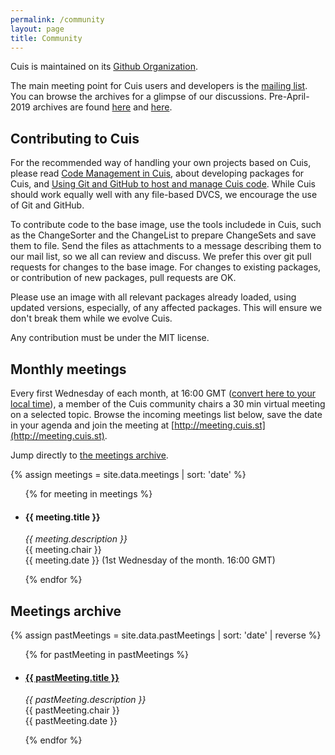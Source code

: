 ```yaml
---
permalink: /community
layout: page
title: Community
---
```


Cuis is maintained on its [Github Organization](https://github.com/Cuis-Smalltalk/Cuis-Smalltalk-Dev). 

The main meeting point for Cuis users and developers is the [mailing list](https://lists.cuis.st/mailman/listinfo/cuis-dev). You can browse the archives for a glimpse of our discussions. Pre-April-2019 archives are found [here](http://cuis-smalltalk.org/pipermail/cuis-dev_cuis-smalltalk.org/) and [here](http://jvuletich.org/mailman/listinfo/cuis_jvuletich.org).

## Contributing to Cuis

For the recommended way of handling your own projects based on Cuis, please read [Code Management in Cuis](https://github.com/Cuis-Smalltalk/Cuis-Smalltalk-Dev/blob/master/Documentation/CodeManagementInCuis.md), about developing packages for Cuis, and [Using Git and GitHub to host and manage Cuis code](https://github.com/Cuis-Smalltalk/Cuis-Smalltalk-Dev/blob/master/Documentation/CuisAndGitHub.md). While Cuis should work equally well with any file-based DVCS, we encourage the use of Git and GitHub.

To contribute code to the base image, use the tools includede in Cuis, such as the ChangeSorter and the ChangeList to prepare ChangeSets and save them to file. Send the files as attachments to a message describing them to our mail list, so we all can review and discuss. We prefer this over git pull requests for changes to the base image. For changes to existing packages, or contribution of new packages, pull requests are OK.

Please use an image with all relevant packages already loaded, using updated versions, especially, of any affected packages. This will ensure we don't break them while we evolve Cuis.

Any contribution must be under the MIT license.


## Monthly meetings

Every first Wednesday of each month, at 16:00 GMT ([convert here to
your local
time](https://www.timeanddate.com/worldclock/converter.html?iso=20220205T160000&p1=tz_gmt)), a
member of the Cuis community chairs a 30 min virtual meeting on a
selected topic. Browse the incoming meetings list below, save the date in
your agenda and join the meeting at
[http://meeting.cuis.st](http://meeting.cuis.st).

Jump directly to <a href="#meetings-archive">the meetings archive</a>.

<script src="//cdnjs.cloudflare.com/ajax/libs/list.js/2.3.1/list.min.js"></script>

{% assign meetings = site.data.meetings | sort: 'date' %} 

<div id="meeting-list">
  <ul class="package-list">
    {% for meeting in meetings %}
    <li>
      <h4 class="meeting">{{ meeting.title }}</h4>
	<p><em>{{ meeting.description }}</em><br>
	{{ meeting.chair }}<br>
	{{ meeting.date }} (1st Wednesday of the month. 16:00 GMT)</p>
    </li>
    {% endfor %}
  </ul>
</div>

<script>

var options = {
    valueNames: [ 'title', 'description', 'chair', 'date'],
	pagination: true,
	page: 30
};

var meetingList = new List('meeting-list', options);

</script>


## Meetings archive

<script src="//cdnjs.cloudflare.com/ajax/libs/list.js/2.3.1/list.min.js"></script>

{% assign pastMeetings = site.data.pastMeetings | sort: 'date' | reverse %} 

<div id="pastMeeting-list">
  <ul class="package-list">
    {% for pastMeeting in pastMeetings %}
    <li>
      <h4 class="meeting"><a href="{{ pastMeeting.video }}">{{ pastMeeting.title }}</a></h4>
	<p><em>{{ pastMeeting.description }}</em><br>
	{{ pastMeeting.chair }}<br>
	{{ pastMeeting.date }}</p>
    </li>
    {% endfor %}
  </ul>
</div>

<script>
